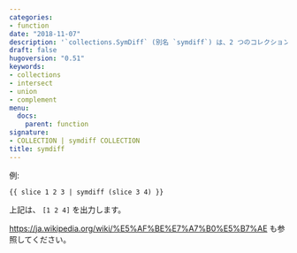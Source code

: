 ```yaml
---
categories:
- function
date: "2018-11-07"
description: '`collections.SymDiff` (別名 `symdiff`) は、2 つのコレクションの対称差を返します。'
draft: false
hugoversion: "0.51"
keywords:
- collections
- intersect
- union
- complement
menu:
  docs:
    parent: function
signature:
- COLLECTION | symdiff COLLECTION
title: symdiff
---
```


例:

```go-html-template
{{ slice 1 2 3 | symdiff (slice 3 4) }}
```

上記は、 `[1 2 4]` を出力します。

https://ja.wikipedia.org/wiki/%E5%AF%BE%E7%A7%B0%E5%B7%AE も参照してください。
